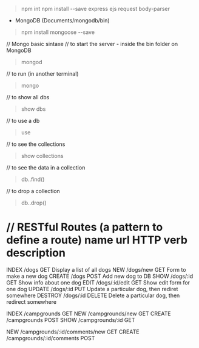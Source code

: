 > npm int
> npm install --save express ejs request body-parser

+ MongoDB (Documents/mongodb/bin)

> npm install mongoose --save


// Mongo basic sintaxe
// to start the server - inside the bin folder on MongoDB
> mongod

// to run (in another terminal) 
> mongo

// to show all dbs
> show dbs 

// to use a db
> use <dbname>

// to see the collections
> show collections

// to see the data in a collection
> db.<collectionsname>.find()

// to drop a collection
> db.<collectionname>.drop()


// RESTful Routes (a pattern to define a route)
name        url             HTTP verb       description
====================================================================================
INDEX       /dogs           GET             Display a list of all dogs
NEW         /dogs/new       GET             Form to make a new dog
CREATE      /dogs           POST            Add new dog to DB
SHOW        /dogs/:id       GET             Show info about one dog
EDIT        /dogs/:id/edit  GET             Show edit form for one dog
UPDATE      /dogs/:id       PUT             Update a particular dog, then rediret somewhere
DESTROY     /dogs/:id       DELETE          Delete a particular dog, then redirect somewhere


INDEX       /campgrounds            GET
NEW         /campgrounds/new        GET
CREATE      /campgrounds            POST
SHOW        /campgrounds/:id        GET


NEW         /campgrounds/:id/comments/new       GET
CREATE      /campgrounds/:id/comments           POST